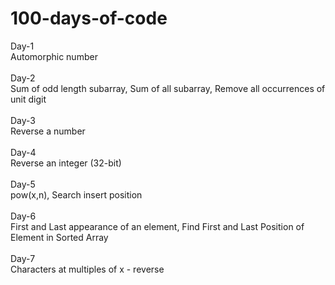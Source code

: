 # 100-days-of-code

Day-1 <br/>
Automorphic number <br/>
<br/>
Day-2 <br/>
Sum of odd length subarray, Sum of all subarray, Remove all occurrences of unit digit <br/>
<br/>
Day-3 <br/>
Reverse a number <br/>
<br/>
Day-4 <br/>
Reverse an integer (32-bit) <br/>
<br/>
Day-5 <br/>
pow(x,n), Search insert position <br/>
<br/>
Day-6 <br/>
First and Last appearance of an element, Find First and Last Position of Element in Sorted Array <br/>
<br/>
Day-7 <br/>
Characters at multiples of x - reverse <br/>
<br/>
